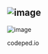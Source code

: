 ![image](https://github.com/user-attachments/assets/df976a74-6951-4008-a0c6-ca7f1a010fe6)
-
![image](https://github.com/user-attachments/assets/157c45c5-de4e-420d-b18b-85dc9f73cf8c)


codeped.io
